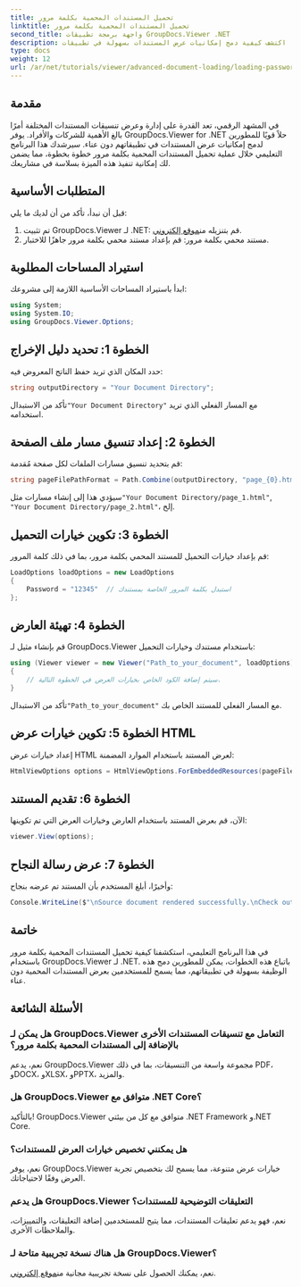 ```yaml
---
title: تحميل المستندات المحمية بكلمة مرور
linktitle: تحميل المستندات المحمية بكلمة مرور
second_title: واجهة برمجة تطبيقات GroupDocs.Viewer .NET
description: اكتشف كيفية دمج إمكانيات عرض المستندات بسهولة في تطبيقات .NET الخاصة بك باستخدام GroupDocs.Viewer. يوفر هذا البرنامج التعليمي دليلاً شاملاً خطوة بخطوة.
type: docs
weight: 12
url: /ar/net/tutorials/viewer/advanced-document-loading/loading-password-protected-document/
---
```

## مقدمة

في المشهد الرقمي، تعد القدرة على إدارة وعرض تنسيقات المستندات المختلفة أمرًا بالغ الأهمية للشركات والأفراد. يوفر GroupDocs.Viewer for .NET حلاً قويًا للمطورين لدمج إمكانيات عرض المستندات في تطبيقاتهم دون عناء. سيرشدك هذا البرنامج التعليمي خلال عملية تحميل المستندات المحمية بكلمة مرور خطوة بخطوة، مما يضمن لك إمكانية تنفيذ هذه الميزة بسلاسة في مشاريعك.

## المتطلبات الأساسية

قبل أن نبدأ، تأكد من أن لديك ما يلي:

1.  تم تثبيت GroupDocs.Viewer لـ .NET: قم بتنزيله من[موقع إلكتروني](https://releases.groupdocs.com/viewer/net/).
2. مستند محمي بكلمة مرور: قم بإعداد مستند محمي بكلمة مرور جاهزًا للاختبار.

## استيراد المساحات المطلوبة

ابدأ باستيراد المساحات الأساسية اللازمة إلى مشروعك:

```csharp
using System;
using System.IO;
using GroupDocs.Viewer.Options;
```

## الخطوة 1: تحديد دليل الإخراج

حدد المكان الذي تريد حفظ الناتج المعروض فيه:

```csharp
string outputDirectory = "Your Document Directory";
```
 تأكد من الاستبدال`"Your Document Directory"` مع المسار الفعلي الذي تريد استخدامه.

## الخطوة 2: إعداد تنسيق مسار ملف الصفحة

قم بتحديد تنسيق مسارات الملفات لكل صفحة مُقدمة:

```csharp
string pageFilePathFormat = Path.Combine(outputDirectory, "page_{0}.html");
```

 سيؤدي هذا إلى إنشاء مسارات مثل`"Your Document Directory/page_1.html"`, `"Your Document Directory/page_2.html"`، إلخ.

## الخطوة 3: تكوين خيارات التحميل

قم بإعداد خيارات التحميل للمستند المحمي بكلمة مرور، بما في ذلك كلمة المرور:

```csharp
LoadOptions loadOptions = new LoadOptions
{
    Password = "12345"  // استبدل بكلمة المرور الخاصة بمستندك
};
```

## الخطوة 4: تهيئة العارض

قم بإنشاء مثيل لـ GroupDocs.Viewer باستخدام مستندك وخيارات التحميل:

```csharp
using (Viewer viewer = new Viewer("Path_to_your_document", loadOptions))
{
    // سيتم إضافة الكود الخاص بخيارات العرض في الخطوة التالية.
}
```
 تأكد من الاستبدال`"Path_to_your_document"` مع المسار الفعلي للمستند الخاص بك.

## الخطوة 5: تكوين خيارات عرض HTML

إعداد خيارات عرض HTML لعرض المستند باستخدام الموارد المضمنة:

```csharp
HtmlViewOptions options = HtmlViewOptions.ForEmbeddedResources(pageFilePathFormat);
```

## الخطوة 6: تقديم المستند

الآن، قم بعرض المستند باستخدام العارض وخيارات العرض التي تم تكوينها:

```csharp
viewer.View(options);
```

## الخطوة 7: عرض رسالة النجاح

وأخيرًا، أبلغ المستخدم بأن المستند تم عرضه بنجاح:

```csharp
Console.WriteLine($"\nSource document rendered successfully.\nCheck output in {outputDirectory}.");
```

## خاتمة

في هذا البرنامج التعليمي، استكشفنا كيفية تحميل المستندات المحمية بكلمة مرور باستخدام GroupDocs.Viewer لـ .NET. باتباع هذه الخطوات، يمكن للمطورين دمج هذه الوظيفة بسهولة في تطبيقاتهم، مما يسمح للمستخدمين بعرض المستندات المحمية دون عناء.

## الأسئلة الشائعة

### هل يمكن لـ GroupDocs.Viewer التعامل مع تنسيقات المستندات الأخرى بالإضافة إلى المستندات المحمية بكلمة مرور؟

نعم، يدعم GroupDocs.Viewer مجموعة واسعة من التنسيقات، بما في ذلك PDF، وDOCX، وXLSX، وPPTX، والمزيد.

### هل GroupDocs.Viewer متوافق مع .NET Core؟

بالتأكيد! GroupDocs.Viewer متوافق مع كل من بيئتي .NET Framework و.NET Core.

### هل يمكنني تخصيص خيارات العرض للمستندات؟

نعم، يوفر GroupDocs.Viewer خيارات عرض متنوعة، مما يسمح لك بتخصيص تجربة العرض وفقًا لاحتياجاتك.

### هل يدعم GroupDocs.Viewer التعليقات التوضيحية للمستندات؟

نعم، فهو يدعم تعليقات المستندات، مما يتيح للمستخدمين إضافة التعليقات، والتمييزات، والملاحظات الأخرى.

### هل هناك نسخة تجريبية متاحة لـ GroupDocs.Viewer؟

 نعم، يمكنك الحصول على نسخة تجريبية مجانية من[موقع إلكتروني](https://releases.groupdocs.com/).